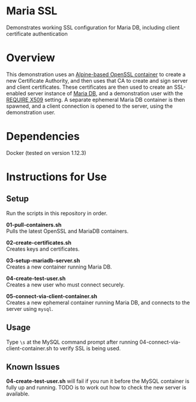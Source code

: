 # Maria SSL
Demonstrates working SSL configuration for Maria DB, including client certificate authentication

# Overview  
This demonstration uses an [Alpine-based OpenSSL container](https://hub.docker.com/r/svagi/openssl/) to create a new Certificate Authority, and then uses that CA to create and sign server and client certificates. These certificates are then used to create an SSL-enabled server instance of [Maria DB](https://hub.docker.com/_/mariadb/), and a demonstration user with the [REQUIRE X509](https://dev.mysql.com/doc/refman/5.7/en/create-user.html) setting. A separate ephemeral Maria DB container is then spawned, and a client connection is opened to the server, using the demonstration user.  
  
# Dependencies  
Docker (tested on version 1.12.3)  
  
# Instructions for Use  
  
## Setup  
Run the scripts in this repository in order.  
   
**01-pull-containers.sh**  
Pulls the latest OpenSSL and MariaDB containers.  
  
**02-create-certificates.sh**  
Creates keys and certificates.  
  
**03-setup-mariadb-server.sh**  
Creates a new container running Maria DB.
  
**04-create-test-user.sh**  
Creates a new user who must connect securely.  

**05-connect-via-client-container.sh**  
Creates a new ephemeral container running Maria DB, and connects to the server using `mysql`.

## Usage  
Type `\s` at the MySQL command prompt after running 04-connect-via-client-container.sh to verify SSL is being used.  
  
## Known Issues
**04-create-test-user.sh** will fail if you run it before the MySQL container is fully up and running. TODO is to work out how to check the new server is available.  
